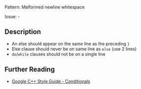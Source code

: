Pattern: Malformed newline whitespace

Issue: -

## Description

- An else should appear on the same line as the preceding `}`
- Else clause should never be on same line as `else` (use 2 lines)
- `do`/`while` clauses should not be on a single line

## Further Reading

* [Google C++ Style Guide - Conditionals](https://google.github.io/styleguide/cppguide.html#Conditionals)